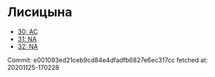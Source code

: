 # Лисицына
- [30: AC](30.md)
- [31: NA](31.md)
- [32: NA](32.md)

Commit: e001093ed21ceb9cd84e4dfadfb6827e6ec317cc
 fetched at: 20201125-170228
